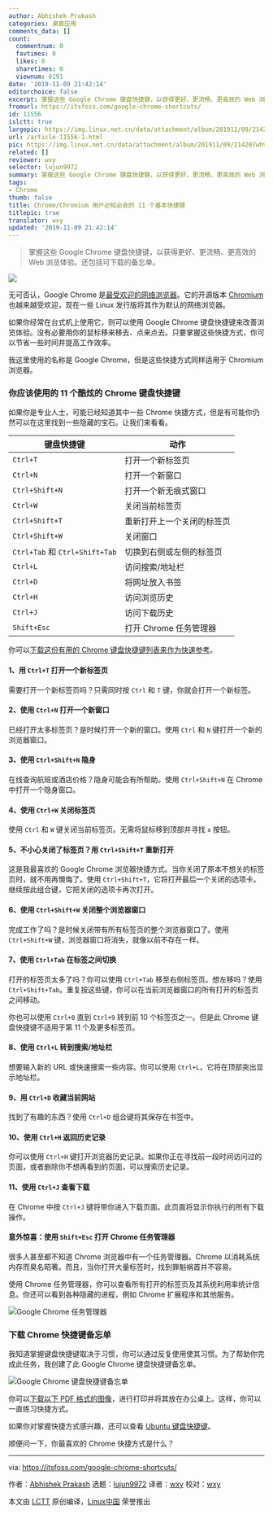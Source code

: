 ```yaml
---
author: Abhishek Prakash
categories: 桌面应用
comments_data: []
count:
  commentnum: 0
  favtimes: 0
  likes: 0
  sharetimes: 0
  viewnum: 6191
date: '2019-11-09 21:42:14'
editorchoice: false
excerpt: 掌握这些 Google Chrome 键盘快捷键，以获得更好、更流畅、更高效的 Web 浏览体验。还包括可下载的备忘单。
fromurl: https://itsfoss.com/google-chrome-shortcuts/
id: 11556
islctt: true
largepic: https://img.linux.net.cn/data/attachment/album/201911/09/214207wh96q76ejacnn5as.png
url: /article-11556-1.html
pic: https://img.linux.net.cn/data/attachment/album/201911/09/214207wh96q76ejacnn5as.png.thumb.jpg
related: []
reviewer: wxy
selector: lujun9972
summary: 掌握这些 Google Chrome 键盘快捷键，以获得更好、更流畅、更高效的 Web 浏览体验。还包括可下载的备忘单。
tags:
- Chrome
thumb: false
title: Chrome/Chromium 用户必知必会的 11 个基本快捷键
titlepic: true
translator: wxy
updated: '2019-11-09 21:42:14'
---
```



> 
> 掌握这些 Google Chrome 键盘快捷键，以获得更好、更流畅、更高效的 Web 浏览体验。还包括可下载的备忘单。
> 
> 
> 


![](/data/attachment/album/201911/09/214207wh96q76ejacnn5as.png)


无可否认，Google Chrome 是[最受欢迎的网络浏览器](https://en.wikipedia.org/wiki/Usage_share_of_web_browsers)。它的开源版本 [Chromium](https://www.chromium.org/Home) 也越来越受欢迎，现在一些 Linux 发行版将其作为默认的网络浏览器。


如果你经常在台式机上使用它，则可以使用 Google Chrome 键盘快捷键来改善浏览体验。没有必要用你的鼠标移来移去、点来点去。只要掌握这些快捷方式，你可以节省一些时间并提高工作效率。


我这里使用的名称是 Google Chrome，但是这些快捷方式同样适用于 Chromium 浏览器。


### 你应该使用的 11 个酷炫的 Chrome 键盘快捷键


如果你是专业人士，可能已经知道其中一些 Chrome 快捷方式，但是有可能你仍然可以在这里找到一些隐藏的宝石。让我们来看看。




| **键盘快捷键** | **动作** |
| --- | --- |
| `Ctrl+T` | 打开一个新标签页 |
| `Ctrl+N` | 打开一个新窗口 |
| `Ctrl+Shift+N` | 打开一个新无痕式窗口 |
| `Ctrl+W` | 关闭当前标签页 |
| `Ctrl+Shift+T` | 重新打开上一个关闭的标签页 |
| `Ctrl+Shift+W` | 关闭窗口 |
| `Ctrl+Tab` 和 `Ctrl+Shift+Tab` | 切换到右侧或左侧的标签页 |
| `Ctrl+L` | 访问搜索/地址栏 |
| `Ctrl+D` | 将网址放入书签 |
| `Ctrl+H` | 访问浏览历史 |
| `Ctrl+J` | 访问下载历史 |
| `Shift+Esc` | 打开 Chrome 任务管理器 |


你可以[下载这份有用的 Chrome 键盘快捷键列表来作为快速参考](tmp.3qZNXSy2FC#download-cheatsheet)。


#### 1、用 `Ctrl+T` 打开一个新标签页


需要打开一个新标签页吗？只需同时按 `Ctrl` 和 `T` 键，你就会打开一个新标签。


#### 2、使用 `Ctrl+N` 打开一个新窗口


已经打开太多标签页？是时候打开一个新的窗口。使用 `Ctrl` 和 `N` 键打开一个新的浏览器窗口。


#### 3、使用 `Ctrl+Shift+N` 隐身


在线查询航班或酒店价格？隐身可能会有所帮助。使用 `Ctrl+Shift+N` 在 Chrome 中打开一个隐身窗口。


#### 4、使用 `Ctrl+W` 关闭标签页


使用 `Ctrl` 和 `W` 键关闭当前标签页。无需将鼠标移到顶部并寻找 `x` 按钮。


#### 5、不小心关闭了标签页？用 `Ctrl+Shift+T` 重新打开


这是我最喜欢的 Google Chrome 浏览器快捷方式。当你关闭了原本不想关的标签页时，就不用再懊悔了。使用 `Ctrl+Shift+T`，它将打开最后一个关闭的选项卡。继续按此组合键，它把关闭的选项卡再次打开。


#### 6、使用 `Ctrl+Shift+W` 关闭整个浏览器窗口


完成工作了吗？是时候关闭带有所有标签页的整个浏览器窗口了。使用 `Ctrl+Shift+W` 键，浏览器窗口将消失，就像以前不存在一样。


#### 7、使用 `Ctrl+Tab` 在标签之间切换


打开的标签页太多了吗？你可以使用 `Ctrl+Tab` 移至右侧标签页。想左移吗？使用 `Ctrl+Shift+Tab`。重复按这些键，你可以在当前浏览器窗口的所有打开的标签页之间移动。


你也可以使用 `Ctrl+0` 直到 `Ctrl+9` 转到前 10 个标签页之一。但是此 Chrome 键盘快捷键不适用于第 11 个及更多标签页。


#### 8、使用 `Ctrl+L` 转到搜索/地址栏


想要输入新的 URL 或快速搜索一些内容。你可以使用 `Ctrl+L`，它将在顶部突出显示地址栏。


#### 9、用 `Ctrl+D` 收藏当前网站


找到了有趣的东西？使用 `Ctrl+D` 组合键将其保存在书签中。


#### 10、使用 `Ctrl+H` 返回历史记录


你可以使用 `Ctrl+H` 键打开浏览器历史记录。如果你正在寻找前一段时间访问过的页面，或者删除你不想再看到的页面，可以搜索历史记录。


#### 11、使用 `Ctrl+J` 查看下载


在 Chrome 中按 `Ctrl+J` 键将带你进入下载页面。此页面将显示你执行的所有下载操作。


#### 意外惊喜：使用 `Shift+Esc` 打开 Chrome 任务管理器


很多人甚至都不知道 Chrome 浏览器中有一个任务管理器。Chrome 以消耗系统内存而臭名昭著。而且，当你打开大量标签时，找到罪魁祸首并不容易。


使用 Chrome 任务管理器，你可以查看所有打开的标签页及其系统利用率统计信息。你还可以看到各种隐藏的进程，例如 Chrome 扩展程序和其他服务。


![Google Chrome 任务管理器](/data/attachment/album/201911/09/214220eihkx470ilyb57cz.png)


### 下载 Chrome 快捷键备忘单


我知道掌握键盘快捷键取决于习惯，你可以通过反复使用使其习惯。为了帮助你完成此任务，我创建了此 Google Chrome 键盘快捷键备忘单。


![Google Chrome 键盘快捷键备忘单](/data/attachment/album/201911/09/214225w4t9zhu933n4hnon.png)


你可以[下载以下 PDF 格式的图像](https://drive.google.com/open?id=1lZ4JgRuFbXrnEXoDQqOt7PQH6femIe3t)，进行打印并将其放在办公桌上。这样，你可以一直练习快捷方式。


如果你对掌握快捷方式感兴趣，还可以查看 [Ubuntu 键盘快捷键](https://itsfoss.com/ubuntu-shortcuts/)。


顺便问一下，你最喜欢的 Chrome 快捷方式是什么？




---


via: <https://itsfoss.com/google-chrome-shortcuts/>


作者：[Abhishek Prakash](https://itsfoss.com/author/abhishek/) 选题：[lujun9972](https://github.com/lujun9972) 译者：[wxy](https://github.com/wxy) 校对：[wxy](https://github.com/wxy)


本文由 [LCTT](https://github.com/LCTT/TranslateProject) 原创编译，[Linux中国](https://linux.cn/) 荣誉推出
